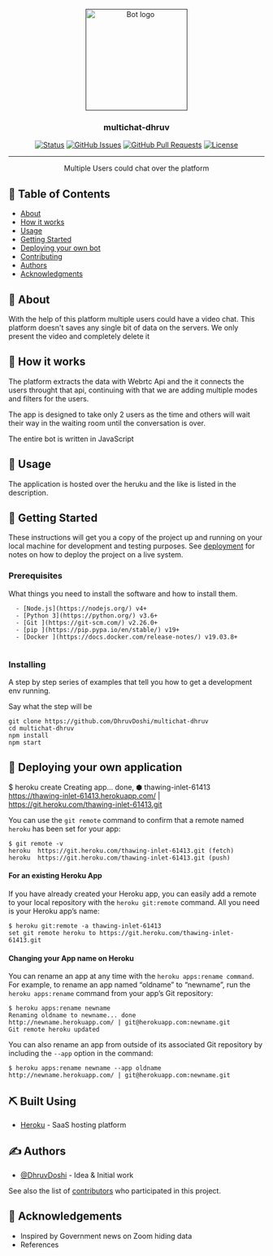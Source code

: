 <p align="center">
  <a href="" rel="noopener">
 <img width=200px height=200px src="https://i.imgur.com/FxL5qM0.jpg" alt="Bot logo"></a>
</p>

<h3 align="center">multichat-dhruv</h3>

<div align="center">

[![Status](https://img.shields.io/badge/status-active-success.svg)]()
[![GitHub Issues](https://img.shields.io/github/issues/DhruvDoshi/multichat-dhruv.svg)](https://github.com/DhruvDoshi/multichat-dhruv/issues)
[![GitHub Pull Requests](https://img.shields.io/github/issues-pr/DhruvDoshi/multichat-dhruv.svg)](https://github.com/DhruvDoshi/multichat-dhruv/pulls)
[![License](https://img.shields.io/badge/license-MIT-blue.svg)](/LICENSE)

</div>

---

<p align="center"> Multiple Users could chat over the platform
    <br> 
</p>

## 📝 Table of Contents

- [About](#about)
- [How it works](#working)
- [Usage](#usage)
- [Getting Started](#getting_started)
- [Deploying your own bot](#deployment)
- [Contributing](../CONTRIBUTING.md)
- [Authors](#authors)
- [Acknowledgments](#acknowledgement)

## 🧐 About <a name = "about"></a>

With the help of this platform multiple users could have a video chat. This platform doesn't saves any single bit of data on the servers. We only present the video and completely delete it


## 💭 How it works <a name = "working"></a>

The platform extracts the data with Webrtc Api and the it connects the users throught that api, continuing with that we are adding multiple modes and filters for the users.

The app is designed to take only 2 users as the time and others will wait their way in the waiting room until the conversation is over.

The entire bot is written in JavaScript

## 🎈 Usage <a name = "usage"></a>

The application is hosted over the heruku and the like is listed in the description.


## 🏁 Getting Started <a name = "getting_started"></a>

These instructions will get you a copy of the project up and running on your local machine for development and testing purposes. See [deployment](#deployment) for notes on how to deploy the project on a live system.

### Prerequisites

What things you need to install the software and how to install them.

```
  - [Node.js](https://nodejs.org/) v4+
  - [Python 3](https://python.org/) v3.6+
  - [Git ](https://git-scm.com/) v2.26.0+
  - [pip ](https://pip.pypa.io/en/stable/) v19+
  - [Docker ](https://docs.docker.com/release-notes/) v19.03.8+
 
```

### Installing

A step by step series of examples that tell you how to get a development env running.

Say what the step will be

```
git clone https://github.com/DhruvDoshi/multichat-dhruv
cd multichat-dhruv
npm install
npm start 
```


## 🚀 Deploying your own application <a name = "deployment"></a>

$ heroku create
Creating app... done, ⬢ thawing-inlet-61413
https://thawing-inlet-61413.herokuapp.com/ | https://git.heroku.com/thawing-inlet-61413.git

You can use the ```git remote``` command to confirm that a remote named ```heroku``` has been set for your app:
```
$ git remote -v
heroku  https://git.heroku.com/thawing-inlet-61413.git (fetch)
heroku  https://git.heroku.com/thawing-inlet-61413.git (push)
```

#### For an existing Heroku App
If you have already created your Heroku app, you can easily add a remote to your local repository with the ```heroku git:remote``` command. All you need is your Heroku app’s name:
```
$ heroku git:remote -a thawing-inlet-61413
set git remote heroku to https://git.heroku.com/thawing-inlet-61413.git
```

#### Changing your App name on Heroku <a name="changing_your_app_name_on_heroku"></a>
You can rename an app at any time with the ```heroku apps:rename command```. For example, to rename an app named “oldname” to “newname”, run the ```heroku apps:rename``` command from your app’s Git repository:
```
$ heroku apps:rename newname
Renaming oldname to newname... done
http://newname.herokuapp.com/ | git@herokuapp.com:newname.git
Git remote heroku updated
```

You can also rename an app from outside of its associated Git repository by including the ```--app``` option in the command:
```
$ heroku apps:rename newname --app oldname
http://newname.herokuapp.com/ | git@herokuapp.com:newname.git
```

## ⛏️ Built Using <a name = "heroku"></a>

- [Heroku](https://www.heroku.com/) - SaaS hosting platform

## ✍️ Authors <a name = "authors"></a>

- [@DhruvDoshi](https://github.com/DhruvDoshi) - Idea & Initial work

See also the list of [contributors](https://github.com/DhruvDoshi/multichat-dhruv/contributors) who participated in this project.

## 🎉 Acknowledgements <a name = "acknowledgement"></a>

- Inspired by Government news on Zoom hiding data
- References
